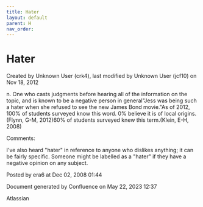 ```yaml
---
title: Hater
layout: default
parent: H
nav_order:
---
```


# Hater

Created by  Unknown User (crk4), last modified by  Unknown User (jcf10) on Nov 18, 2012

n. One who casts judgments before hearing all of the information on the topic, and is known to be a negative person in general&quot;Jess was being such a hater when she refused to see the new James Bond movie.&quot;As of 2012, 100% of students surveyed know this word. 0% believe it is of local origins.(Flynn, G-M, 2012)60% of students surveyed knew this term.(Klein, E-H, 2008)

Comments:

I've also heard &quot;hater&quot; in reference to anyone who dislikes anything; it can be fairly specific. Someone might be labelled as a &quot;hater&quot; if they have a negative opinion on any subject.

Posted by era6 at Dec 02, 2008 01:44

Document generated by Confluence on May 22, 2023 12:37

Atlassian
